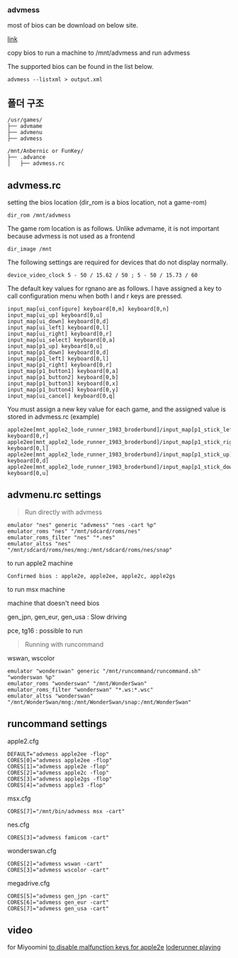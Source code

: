 ### advmess

most of bios can be download on below site.

[link](https://ia802808.us.archive.org/view_archive.php?archive=/19/items/BIOS201808/BIOS.zip)

copy bios to run a machine to /mnt/advmess and run advmess


The supported bios can be found in the list below.

    advmess --listxml > output.xml

## 폴더 구조

    /usr/games/
    ├── advmame
    ├── advmenu
    ├── advmess

    /mnt/Anbernic or FunKey/
    ├── .advance
    │   ├── advmess.rc


## advmess.rc

setting the bios location (dir_rom is a bios location, not a game-rom)

    dir_rom /mnt/advmess


The game rom location is as follows. Unlike advmame, it is not important because advmess is not used as a frontend

    dir_image /mnt


The following settings are required for devices that do not display normally.

    device_video_clock 5 - 50 / 15.62 / 50 ; 5 - 50 / 15.73 / 60


The default key values for rgnano are as follows.
I have assigned a key to call configuration menu when both l and r keys are pressed.

    input_map[ui_configure] keyboard[0,m] keyboard[0,n]
    input_map[ui_up] keyboard[0,u]
    input_map[ui_down] keyboard[0,d]
    input_map[ui_left] keyboard[0,l]
    input_map[ui_right] keyboard[0,r]
    input_map[ui_select] keyboard[0,a]
    input_map[p1_up] keyboard[0,u]
    input_map[p1_down] keyboard[0,d]
    input_map[p1_left] keyboard[0,l]
    input_map[p1_right] keyboard[0,r]
    input_map[p1_button1] keyboard[0,a]
    input_map[p1_button2] keyboard[0,b]
    input_map[p1_button3] keyboard[0,x]
    input_map[p1_button4] keyboard[0,y]
    input_map[ui_cancel] keyboard[0,q]

You must assign a new key value for each game, and the assigned value is stored in advmess.rc (example)

    apple2ee[mnt_apple2_lode_runner_1983_broderbund]/input_map[p1_stick_left] keyboard[0,r]
    apple2ee[mnt_apple2_lode_runner_1983_broderbund]/input_map[p1_stick_right] keyboard[0,l]
    apple2ee[mnt_apple2_lode_runner_1983_broderbund]/input_map[p1_stick_up] keyboard[0,d]
    apple2ee[mnt_apple2_lode_runner_1983_broderbund]/input_map[p1_stick_down] keyboard[0,u]


## advmenu.rc settings

>Run directly with advmess

    emulator "nes" generic "advmess" "nes -cart %p"
    emulator_roms "nes" "/mnt/sdcard/roms/nes"
    emulator_roms_filter "nes" "*.nes"
    emulator_altss "nes" "/mnt/sdcard/roms/nes/mng:/mnt/sdcard/roms/nes/snap"

to run apple2 machine

    Confirmed bios : apple2e, apple2ee, apple2c, apple2gs

to run msx machine

machine that doesn't need bios

gen_jpn, gen_eur, gen_usa : Slow driving

pce, tg16  : possible to run

> Running with runcommand

wswan, wscolor

    emulator "wonderswan" generic "/mnt/runcommand/runcommand.sh" "wonderswan %p"
    emulator_roms "wonderswan" "/mnt/WonderSwan"
    emulator_roms_filter "wonderswan" "*.ws:*.wsc"
    emulator_altss "wonderswan" "/mnt/WonderSwan/mng:/mnt/WonderSwan/snap:/mnt/WonderSwan"


## runcommand settings


apple2.cfg

    DEFAULT="advmess apple2ee -flop"
    CORES[0]="advmess apple2ee -flop"
    CORES[1]="advmess apple2e -flop"
    CORES[2]="advmess apple2c -flop"
    CORES[3]="advmess apple2gs -flop"
    CORES[4]="advmess apple3 -flop"

msx.cfg

    CORES[7]="/mnt/bin/advmess msx -cart"

nes.cfg

    CORES[3]="advmess famicom -cart"

wonderswan.cfg

    CORES[2]="advmess wswan -cart"
    CORES[3]="advmess wscolor -cart"

megadrive.cfg

    CORES[5]="advmess gen_jpn -cart"
    CORES[6]="advmess gen_eur -cart"
    CORES[7]="advmess gen_usa -cart"


## video

for Miyoomini
[to disable malfunction keys for apple2e](https://youtu.be/o4ZhtZZNcV0?si=EAUzQNGa0ySM4YAu)
[loderunner playing](https://youtu.be/ac_l_zMCAEA?si=zU9qHflU_b9luJ3H)
